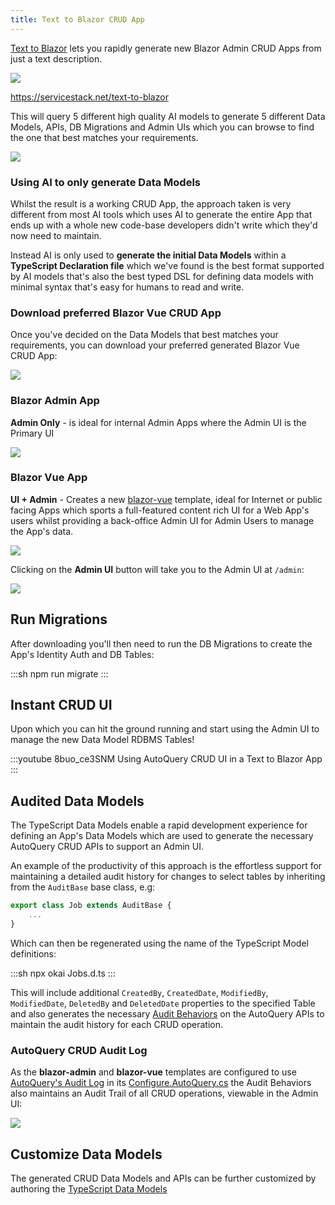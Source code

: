 ```yaml
---
title: Text to Blazor CRUD App
---
```


[Text to Blazor](https://servicestack.net/text-to-blazor) lets you rapidly generate new Blazor Admin CRUD Apps from just a text description.


[![](/img/pages/okai/text-to-blazor-prompt.webp)](https://servicestack.net/text-to-blazor)

<div class="pb-4 not-prose flex justify-center">
<a href="https://servicestack.net/text-to-blazor" class="text-3xl text-indigo-600 hover:text-indigo-800">https://servicestack.net/text-to-blazor</a>
</div>

This will query 5 different high quality AI models to generate 5 different Data Models, APIs, DB Migrations 
and Admin UIs which you can browse to find the one that best matches your requirements.

[![](/img/pages/okai/text-to-blazor-gen.webp)](https://servicestack.net/text-to-blazor)

### Using AI to only generate Data Models

Whilst the result is a working CRUD App, the approach taken is very different from most AI tools
which uses AI to generate the entire App that ends up with a whole new code-base developers didn't write
which they'd now need to maintain.

Instead AI is only used to **generate the initial Data Models** within a **TypeScript Declaration file** 
which we've found is the best format supported by AI models that's also the best typed DSL for defining
data models with minimal syntax that's easy for humans to read and write.

### Download preferred Blazor Vue CRUD App

Once you've decided on the Data Models that best matches your requirements, you can download your preferred 
generated Blazor Vue CRUD App:

[![](/img/pages/okai/text-to-blazor-download.webp)](https://servicestack.net/text-to-blazor)

### Blazor Admin App

**Admin Only** - is ideal for internal Admin Apps where the Admin UI is the Primary UI

![](/img/pages/okai/okai-blazor-admin.webp)

### Blazor Vue App

**UI + Admin** - Creates a new [blazor-vue](https://blazor-vue.web-templates.io) template, ideal for Internet or public facing Apps which sports a full-featured content rich UI for a Web App's users whilst providing a back-office Admin UI for Admin Users to manage the App's data.

![](/img/pages/okai/okai-blazor-vue.webp)

Clicking on the **Admin UI** button will take you to the Admin UI at `/admin`:

![](/img/pages/okai/okai-blazor-vue-admin.webp)

## Run Migrations

After downloading you'll then need to run the DB Migrations to create the App's Identity Auth and DB Tables:

:::sh
npm run migrate
:::

## Instant CRUD UI

Upon which you can hit the ground running and start using the Admin UI to manage the new Data Model RDBMS Tables!

:::youtube 8buo_ce3SNM
Using AutoQuery CRUD UI in a Text to Blazor App
:::

## Audited Data Models

The TypeScript Data Models enable a rapid development experience for defining an App's Data Models which are used
to generate the necessary AutoQuery CRUD APIs to support an Admin UI. 

An example of the productivity of this approach is the effortless support for maintaining a detailed audit history for changes to select tables by inheriting from the `AuditBase` base class, e.g:

```ts
export class Job extends AuditBase {
    ...
}
```

Which can then be regenerated using the name of the TypeScript Model definitions:

:::sh
npx okai Jobs.d.ts
:::

This will include additional `CreatedBy`, `CreatedDate`, `ModifiedBy`, `ModifiedDate`, `DeletedBy` and `DeletedDate`
properties to the specified Table and also generates the necessary 
[Audit Behaviors](https://docs.servicestack.net/autoquery/crud#apply-generic-crud-behaviors) 
on the AutoQuery APIs to maintain the audit history for each CRUD operation.

### AutoQuery CRUD Audit Log

As the **blazor-admin** and **blazor-vue** templates are configured to use 
[AutoQuery's Audit Log](/autoquery/audit-log) in its 
[Configure.AutoQuery.cs](https://github.com/NetCoreTemplates/blazor-admin/blob/main/MyApp/Configure.AutoQuery.cs)
the Audit Behaviors also maintains an Audit Trail of all CRUD operations, viewable in the Admin UI:

![](/img/pages/okai/okai-audit-form.webp)

## Customize Data Models

The generated CRUD Data Models and APIs can be further customized by authoring the
[TypeScript Data Models](/autoquery/okai-models)